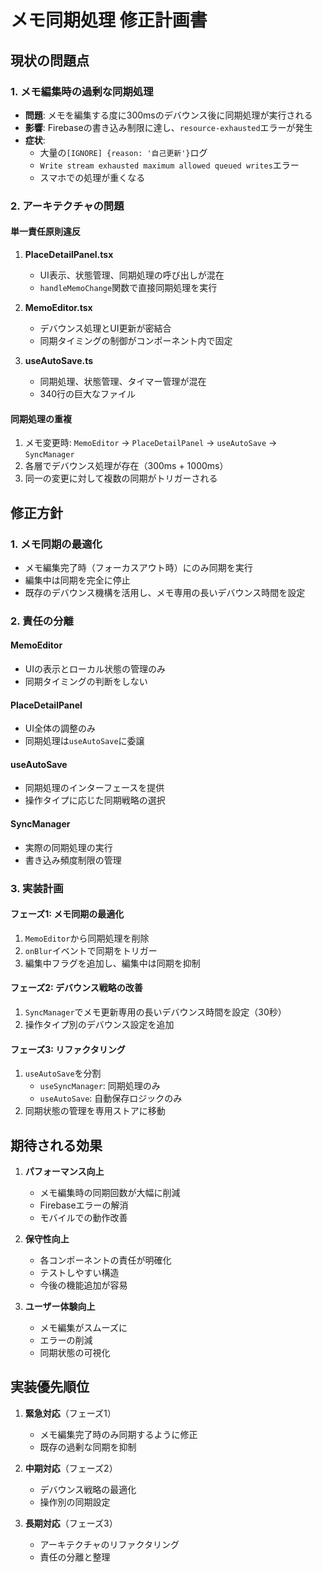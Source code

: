 # メモ同期処理 修正計画書

## 現状の問題点

### 1. メモ編集時の過剰な同期処理

- **問題**: メモを編集する度に300msのデバウンス後に同期処理が実行される
- **影響**: Firebaseの書き込み制限に達し、`resource-exhausted`エラーが発生
- **症状**:
  - 大量の`[IGNORE] {reason: '自己更新'}`ログ
  - `Write stream exhausted maximum allowed queued writes`エラー
  - スマホでの処理が重くなる

### 2. アーキテクチャの問題

#### 単一責任原則違反

1. **PlaceDetailPanel.tsx**
   - UI表示、状態管理、同期処理の呼び出しが混在
   - `handleMemoChange`関数で直接同期処理を実行

2. **MemoEditor.tsx**
   - デバウンス処理とUI更新が密結合
   - 同期タイミングの制御がコンポーネント内で固定

3. **useAutoSave.ts**
   - 同期処理、状態管理、タイマー管理が混在
   - 340行の巨大なファイル

#### 同期処理の重複

1. メモ変更時: `MemoEditor` → `PlaceDetailPanel` → `useAutoSave` → `SyncManager`
2. 各層でデバウンス処理が存在（300ms + 1000ms）
3. 同一の変更に対して複数の同期がトリガーされる

## 修正方針

### 1. メモ同期の最適化

- メモ編集完了時（フォーカスアウト時）にのみ同期を実行
- 編集中は同期を完全に停止
- 既存のデバウンス機構を活用し、メモ専用の長いデバウンス時間を設定

### 2. 責任の分離

#### MemoEditor

- UIの表示とローカル状態の管理のみ
- 同期タイミングの判断をしない

#### PlaceDetailPanel

- UI全体の調整のみ
- 同期処理は`useAutoSave`に委譲

#### useAutoSave

- 同期処理のインターフェースを提供
- 操作タイプに応じた同期戦略の選択

#### SyncManager

- 実際の同期処理の実行
- 書き込み頻度制限の管理

### 3. 実装計画

#### フェーズ1: メモ同期の最適化

1. `MemoEditor`から同期処理を削除
2. `onBlur`イベントで同期をトリガー
3. 編集中フラグを追加し、編集中は同期を抑制

#### フェーズ2: デバウンス戦略の改善

1. `SyncManager`でメモ更新専用の長いデバウンス時間を設定（30秒）
2. 操作タイプ別のデバウンス設定を追加

#### フェーズ3: リファクタリング

1. `useAutoSave`を分割
   - `useSyncManager`: 同期処理のみ
   - `useAutoSave`: 自動保存ロジックのみ
2. 同期状態の管理を専用ストアに移動

## 期待される効果

1. **パフォーマンス向上**
   - メモ編集時の同期回数が大幅に削減
   - Firebaseエラーの解消
   - モバイルでの動作改善

2. **保守性向上**
   - 各コンポーネントの責任が明確化
   - テストしやすい構造
   - 今後の機能追加が容易

3. **ユーザー体験向上**
   - メモ編集がスムーズに
   - エラーの削減
   - 同期状態の可視化

## 実装優先順位

1. **緊急対応**（フェーズ1）
   - メモ編集完了時のみ同期するように修正
   - 既存の過剰な同期を抑制

2. **中期対応**（フェーズ2）
   - デバウンス戦略の最適化
   - 操作別の同期設定

3. **長期対応**（フェーズ3）
   - アーキテクチャのリファクタリング
   - 責任の分離と整理
